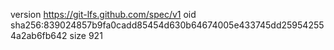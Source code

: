 version https://git-lfs.github.com/spec/v1
oid sha256:839024857b9fa0cadd85454d630b64674005e433745dd259542554a2ab6fb642
size 921
